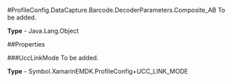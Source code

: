 #ProfileConfig.DataCapture.Barcode.DecoderParameters.Composite_AB
To be added.

**Type** - Java.Lang.Object

##Properties

###UccLinkMode
To be added.

**Type** - Symbol.XamarinEMDK.ProfileConfig+UCC_LINK_MODE


